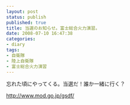 ```yaml
---
layout: post
status: publish
published: true
title: 当選のお知らせ。富士総合火力演習。
date: 2008-07-10 16:47:38
categories:
- diary
tags:
- 自衛隊
- 陸上自衛隊
- 富士総合火力演習
---
```

忘れた頃にやってくる。当選だ！誰か一緒に行く？

<a href="http://www.mod.go.jp/gsdf/">http://www.mod.go.jp/gsdf/</a>
